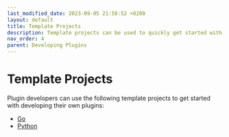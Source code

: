 ```yaml
---
last_modified_date: 2023-09-05 21:58:52 +0200
layout: default
title: Template Projects
description: Template projects can be used to quickly get started with developing plugins.
nav_order: 4
parent: Developing Plugins
---
```


# Template Projects

Plugin developers can use the following template projects to get started with developing their own plugins:

- [Go](https://github.com/gatewayd-io/plugin-template-go)
- [Python](https://github.com/gatewayd-io/plugin-template-python)

